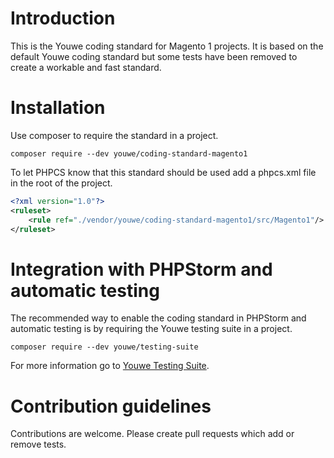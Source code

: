 # Introduction

This is the Youwe coding standard for Magento 1 projects. It is based on 
the default Youwe coding standard but some tests have been removed to create
a workable and fast standard.

# Installation

Use composer to require the standard in a project.

```shell
composer require --dev youwe/coding-standard-magento1
```

To let PHPCS know that this standard should be used add a phpcs.xml file in the
root of the project.

```xml
<?xml version="1.0"?>
<ruleset>
    <rule ref="./vendor/youwe/coding-standard-magento1/src/Magento1"/>
</ruleset>
```

# Integration with PHPStorm and automatic testing

The recommended way to enable the coding standard in PHPStorm and automatic
testing is by requiring the Youwe testing suite in a project.

```shell
composer require --dev youwe/testing-suite
```

For more information go to [Youwe Testing Suite](https://github.com/YouweGit/testing-suite).

# Contribution guidelines

Contributions are welcome. Please create pull requests which add or remove
tests.